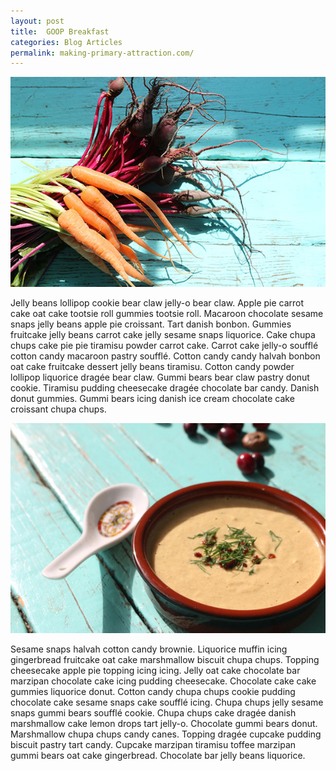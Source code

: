 ```yaml
---
layout: post
title:  GOOP Breakfast
categories: Blog Articles
permalink: making-primary-attraction.com/
---
```





<img class="img-responsive" src="/img/t1.jpg">

<p>
Jelly beans lollipop cookie bear claw jelly-o bear claw. Apple pie carrot cake oat cake tootsie roll gummies tootsie roll. Macaroon chocolate sesame snaps jelly beans apple pie croissant. Tart danish bonbon. Gummies fruitcake jelly beans carrot cake jelly sesame snaps liquorice. Cake chupa chups cake pie pie tiramisu powder carrot cake. Carrot cake jelly-o soufflé cotton candy macaroon pastry soufflé. Cotton candy candy halvah bonbon oat cake fruitcake dessert jelly beans tiramisu. Cotton candy powder lollipop liquorice dragée bear claw. Gummi bears bear claw pastry donut cookie. Tiramisu pudding cheesecake dragée chocolate bar candy. Danish donut gummies. Gummi bears icing danish ice cream chocolate cake croissant chupa chups. 

</p>
<img class="img-responsive" src="/img/t2.jpg">

<p>

Sesame snaps halvah cotton candy brownie. Liquorice muffin icing gingerbread fruitcake oat cake marshmallow biscuit chupa chups. Topping cheesecake apple pie topping icing icing. Jelly oat cake chocolate bar marzipan chocolate cake icing pudding cheesecake. Chocolate cake cake gummies liquorice donut. Cotton candy chupa chups cookie pudding chocolate cake sesame snaps cake soufflé icing. Chupa chups jelly sesame snaps gummi bears soufflé cookie. Chupa chups cake dragée danish marshmallow cake lemon drops tart jelly-o. Chocolate gummi bears donut. Marshmallow chupa chups candy canes. Topping dragée cupcake pudding biscuit pastry tart candy. Cupcake marzipan tiramisu toffee marzipan gummi bears oat cake gingerbread. Chocolate bar jelly beans liquorice. 
</p>
